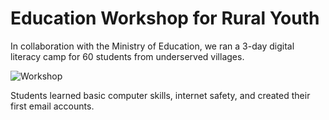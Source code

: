 # Education Workshop for Rural Youth

In collaboration with the Ministry of Education, we ran a 3-day digital literacy camp for 60 students from underserved villages.

![Workshop](../images/workshop.jpg)

Students learned basic computer skills, internet safety, and created their first email accounts.